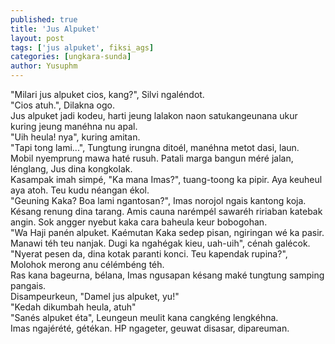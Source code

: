 ```yaml
---
published: true
title: 'Jus Alpuket'
layout: post
tags: ['jus alpuket', fiksi_ags]
categories: [ungkara-sunda]
author: Yusuphm
---
```


"Milari jus alpuket cios, kang?", Silvi ngaléndot.<br>
"Cios atuh.", Dilakna ogo.<br>
Jus alpuket jadi kodeu, harti jeung lalakon naon satukangeunana ukur kuring jeung manéhna nu apal.<br>
"Uih heula! nya", kuring amitan.<br>
"Tapi tong lami...", Tungtung irungna ditoél, manéhna metot dasi, laun.<br>
Mobil nyemprung mawa haté rusuh. Patali marga bangun méré jalan, lénglang, Jus dina kongkolak.<br>
Kasampak imah simpé, "Ka mana Imas?", tuang-toong ka pipir. Aya keuheul aya atoh. Teu kudu néangan ékol.<br>
"Geuning Kaka? Boa lami ngantosan?", Imas norojol ngais kantong koja.<br>
Késang renung dina tarang. Amis cauna narémpél sawaréh ririaban katebak angin.
Sok angger nyebut kaka cara baheula keur bobogohan.<br>
"Wa Haji panén alpuket. Kaémutan Kaka sedep pisan, ngiringan wé ka pasir.
Manawi téh teu nanjak. Dugi ka ngahégak kieu, uah-uih", cénah galécok.<br>
"Nyerat pesen da, dina kotak paranti konci. Teu kapendak rupina?", Molohok merong anu célémbéng téh.<br>
Ras kana bageurna, bélana, Imas ngusapan késang maké tungtung samping pangais.<br>
Disampeurkeun, "Damel jus alpuket, yu!"<br>
"Kedah dikumbah heula, atuh"<br>
"Sanés alpuket éta", Leungeun meulit kana cangkéng lengkéhna.<br>
Imas ngajérété, gétékan. HP ngageter, geuwat disasar, dipareuman.
